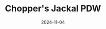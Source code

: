 ---
title: Chopper's Jackal PDW
date: 2024-11-04

weapon: 
-
    attachment: Muzzle
    item: Suppressor
-
    attachment: Barrel
    item: CHF Barrel
-
    attachment: Underbarrel
    item: Ranger Foregrip
-
    attachment: Magazine
    item: Extended Mag II
-
    attachment: Rear Grip
    item: Commando Grip
-
    attachment: Stock
    item: Balanced Stock
-
    attachment: Laser
    item: Steady Aim Laser
-
    attachment: Fire Mod
    item: Rapid Fire

tags: weaponBuild
---